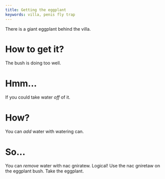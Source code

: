 ```yaml
---
title: Getting the eggplant
keywords: villa, penis fly trap
---
```


There is a giant eggplant behind the villa.

# How to get it?
The bush is doing too well.

# Hmm...
If you could take water _off_ of it.

# How?
You can _add_ water with watering can.

# So...
You can _remove_ water with nac gniratew. Logical! Use the nac gniretaw on the eggplant bush. Take the eggplant.
